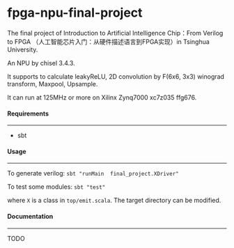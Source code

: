 # fpga-npu-final-project

The final project of Introduction to Artificial Intelligence Chip：From Verilog to FPGA （人工智能芯片入门：从硬件描述语言到FPGA实现）in Tsinghua University.

An NPU by chisel 3.4.3.

It supports to calculate leakyReLU, 2D convolution by F(6x6, 3x3) winograd transform, Maxpool, Upsample. 

It can run at 125MHz or more on Xilinx Zynq7000 xc7z035 ffg676.

#### Requirements

----

* sbt

#### Usage

----

To generate verilog: `sbt "runMain  final_project.XDriver"`

To test some modules: `sbt "test"`

where `X` is a class in `top/emit.scala`. The target directory can be modified.

#### Documentation

---------

TODO
